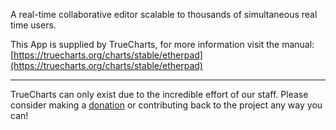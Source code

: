 A real-time collaborative editor scalable to thousands of simultaneous real time users.

This App is supplied by TrueCharts, for more information visit the manual: [https://truecharts.org/charts/stable/etherpad](https://truecharts.org/charts/stable/etherpad)

---

TrueCharts can only exist due to the incredible effort of our staff.
Please consider making a [donation](https://truecharts.org/about/sponsor) or contributing back to the project any way you can!
